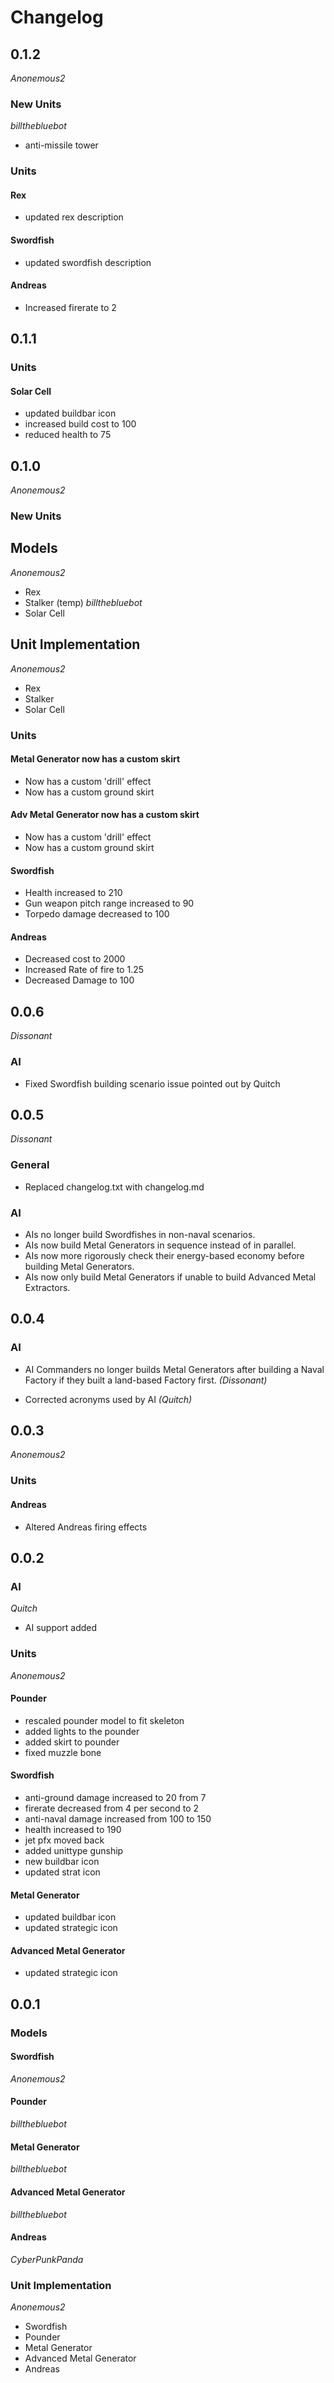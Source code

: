 # Changelog

## 0.1.2
*Anonemous2*
### New Units
*billthebluebot*
- anti-missile tower
### Units
#### Rex
- updated rex description
#### Swordfish
- updated swordfish description
#### Andreas
- Increased firerate to 2



## 0.1.1
### Units
#### Solar Cell
- updated buildbar icon
- increased build cost to 100
- reduced health to 75


## 0.1.0
*Anonemous2*
### New Units
## Models
*Anonemous2*
- Rex
- Stalker (temp)
*billthebluebot*
- Solar Cell
## Unit Implementation
*Anonemous2*
- Rex
- Stalker
- Solar Cell

### Units
#### Metal Generator now has a custom skirt
- Now has a custom 'drill' effect
- Now has a custom ground skirt
#### Adv Metal Generator now has a custom skirt
- Now has a custom 'drill' effect
- Now has a custom ground skirt
#### Swordfish
- Health increased to 210
- Gun weapon pitch range increased to 90
- Torpedo damage decreased to 100
#### Andreas
- Decreased cost to 2000
- Increased Rate of fire to 1.25
- Decreased Damage to 100


## 0.0.6
*Dissonant*
### AI
- Fixed Swordfish building scenario issue pointed out by Quitch

## 0.0.5
*Dissonant*
### General
- Replaced changelog.txt with changelog.md 
### AI
- AIs no longer build Swordfishes in non-naval scenarios.
- AIs now build Metal Generators in sequence instead of in parallel.
- AIs now more rigorously check their energy-based economy before building Metal Generators.
- AIs now only build Metal Generators if unable to build Advanced Metal Extractors.

## 0.0.4
### AI
- AI Commanders no longer builds Metal Generators after building a Naval Factory if they built a land-based Factory first. *(Dissonant)*

- Corrected acronyms used by AI *(Quitch)*


## 0.0.3
*Anonemous2*
### Units
#### Andreas
- Altered Andreas firing effects

## 0.0.2
### AI
*Quitch*
- AI support added

### Units
*Anonemous2*
#### Pounder
- rescaled pounder model to fit skeleton
- added lights to the pounder
- added skirt to pounder
- fixed muzzle bone

#### Swordfish
- anti-ground damage increased to 20 from 7
- firerate decreased from 4 per second to 2
- anti-naval damage increased from 100 to 150
- health increased to 190
- jet pfx moved back
- added unittype gunship
- new buildbar icon
- updated strat icon
#### Metal Generator
- updated buildbar icon
- updated strategic icon
#### Advanced Metal Generator
- updated strategic icon

## 0.0.1
### Models
#### Swordfish
*Anonemous2*
#### Pounder
*billthebluebot*
#### Metal Generator
*billthebluebot*
#### Advanced Metal Generator
*billthebluebot*
#### Andreas
*CyberPunkPanda*
### Unit Implementation
*Anonemous2*
- Swordfish
- Pounder
- Metal Generator
- Advanced Metal Generator
- Andreas